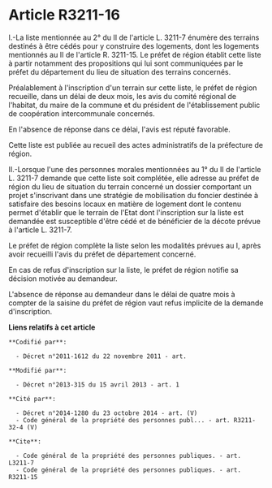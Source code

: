# Article R3211-16

I.-La liste mentionnée au 2° du II de l'article L. 3211-7 énumère des terrains destinés à être cédés pour y construire des
logements, dont les logements mentionnés au II de l'article R. 3211-15. Le préfet de région établit cette liste à partir
notamment des propositions qui lui sont communiquées par le préfet du département du lieu de situation des terrains
concernés. 

Préalablement à l'inscription d'un terrain sur cette liste, le préfet de région recueille, dans un délai de deux mois, les
avis du comité régional de l'habitat, du maire de la commune et du président de l'établissement public de coopération
intercommunale concernés. 

En l'absence de réponse dans ce délai, l'avis est réputé favorable. 

Cette liste est publiée au recueil des actes administratifs de la préfecture de région. 

II.-Lorsque l'une des personnes morales mentionnées au 1° du II de l'article L. 3211-7 demande que cette liste soit
complétée, elle adresse au préfet de région du lieu de situation du terrain concerné un dossier comportant un projet
s'inscrivant dans une stratégie de mobilisation du foncier destinée à satisfaire des besoins locaux en matière de logement
dont le contenu permet d'établir que le terrain de l'Etat dont l'inscription sur la liste est demandée est susceptible d'être
cédé et de bénéficier de la décote prévue à l'article L. 3211-7. 

Le préfet de région complète la liste selon les modalités prévues au I, après avoir recueilli l'avis du préfet de département
concerné. 

En cas de refus d'inscription sur la liste, le préfet de région notifie sa décision motivée au demandeur. 

L'absence de réponse au demandeur dans le délai de quatre mois à compter de la saisine du préfet de région vaut refus
implicite de la demande d'inscription.

**Liens relatifs à cet article**

	**Codifié par**:

	  - Décret n°2011-1612 du 22 novembre 2011 - art.

	**Modifié par**:

	  - Décret n°2013-315 du 15 avril 2013 - art. 1

	**Cité par**:

	  - Décret n°2014-1280 du 23 octobre 2014 - art. (V)
	  - Code général de la propriété des personnes publ... - art. R3211-32-4 (V)

	**Cite**:

	  - Code général de la propriété des personnes publiques. - art. L3211-7
	  - Code général de la propriété des personnes publiques. - art. R3211-15
